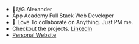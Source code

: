 - 👋@G.Alexander
- App Academy Full Stack Web Developer
- 💞️ Love To collaborate on Anything. Just PM me.
- Checkout the projects.
[LinkedIn](www.linkedin.com/in/gabriel-deane)
- [Personal Website](https://gabrdean.github.io "Personal Website")


<!---
gabrdean/gabrdean is a ✨ special ✨ repository because its `README.md` (this file) appears on your GitHub profile.
You can click the Preview link to take a look at your changes.
--->
